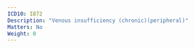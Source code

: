 ```yaml
---
ICD10: I872
Description: "Venous insufficiency (chronic)(peripheral)"
Matters: No
Weight: 0
---
```


